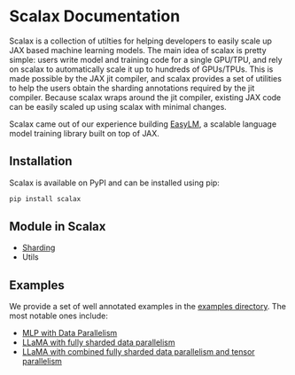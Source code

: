 # Scalax Documentation
Scalax is a collection of utilties for helping developers to easily scale up
JAX based machine learning models. The main idea of scalax is pretty simple:
users write model and training code for a single GPU/TPU, and rely on scalax to
automatically scale it up to hundreds of GPUs/TPUs. This is made possible by
the JAX jit compiler, and scalax provides a set of utilities to help the users
obtain the sharding annotations required by the jit compiler. Because scalax
wraps around the jit compiler, existing JAX code can be easily scaled up using
scalax with minimal changes.

Scalax came out of our experience building [EasyLM](https://github.com/young-geng/EasyLM),
a scalable language model training library built on top of JAX.


## Installation
Scalax is available on PyPI and can be installed using pip:
```bash
pip install scalax
```


## Module in Scalax
- [Sharding](sharding.md)
- Utils


## Examples
We provide a set of well annotated examples in the [examples directory](/examples/). The most notable ones include:
- [MLP with Data Parallelism](/examples/mnist_data_parallel.ipynb)
- [LLaMA with fully sharded data parallelism](/examples/llama_fsdp.ipynb)
- [LLaMA with combined fully sharded data parallelism and tensor parallelism](/examples/llama_fsdp_tp.ipynb)